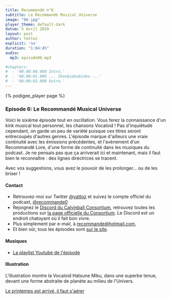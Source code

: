 ```yaml
---
title: Recommandé n°6
subtitle: Le Recommandé Musical Universe
image: "06.jpg"
player_theme: default-dark
datum: 5 Avril 2019
layout: post
author: Yattoz
explicit: 'no'
duration: "1:04:45"
audio:
  mp3: episode06.mp3

#chapters:
#  - '00:00:00.000 Intro.'
#  - '00:00:01.000 ... Shoubidoubidoo ...'
#  - '00:00:02.000 Outro.'
---
```


{% podigee_player page %}

### Episode 6: Le Recommandé Musical Universe

Voici le sixième épisode tout en oscillation. Vous ferez la connaissance d'un kink musical tout personnel, les chansons Vocaloid ! Pas d'inquiétude cependant, on garde un peu de variété puisque ces titres seront entrecoupés d'autres genres. L'épisode marque d'ailleurs une vraie continuité avec les émissions précédentes, et l'avènement d'un Recommandé Lore, d'une forme de continuité dans les musiques du podcast. Je ne pensais pas que ça arriverait ici et maintenant, mais il faut bien le reconnaître : des lignes directrices se tracent.

Avec vos suggestions, vous avez le pouvoir de les prolonger... ou de les briser !

#### Contact

- Retrouvez-moi sur Twitter [@yattoz](https://twitter.com/yattoz) et suivez le compte officiel du podcast, [@recommande0](https://twitter.com/recommande0)
- Rejoignez le [Discord du Calvinball Consortium](https://discord.gg/4RnA9v7), retrouvez toutes les productions sur [la page officielle du Consortium](https://calvinballradio.wordpress.com/). Le Discord est un endroit chatoyant où il fait bon vivre.
- Plus simplement par e-mail, à [recommande@hotmail.com](mailto:recommande@hotmail.com),
- Et bien sûr, tous les épisodes sont [sur le site](https://recommande.duckdns.org).

#### Musiques

  * [La playlist Youtube de l'épisode](https://www.youtube.com/playlist?list=PLNjXbZkItxtYnKKArTzVllfJwfEii5hPG)

#### Illustration

L'illustration montre la Vocaloid Hatsune Miku, dans une superbe tenue, devant une forme abstraite de planète au milieu de l'Univers.


[Le printemps est arrivé, il faut s'aérer](https://www.youtube.com/watch?v=0MIK7bb69xk)
